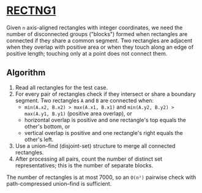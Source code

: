 # [RECTNG1](https://www.spoj.com/problems/RECTNG1/)

Given `n` axis-aligned rectangles with integer coordinates, we need the number of
disconnected groups ("blocks") formed when rectangles are connected if they
share a common segment.  Two rectangles are adjacent when they overlap with
positive area or when they touch along an edge of positive length; touching only
at a point does not connect them.

## Algorithm

1. Read all rectangles for the test case.
2. For every pair of rectangles check if they intersect or share a boundary
   segment.  Two rectangles `A` and `B` are connected when:
   - `min(A.x2, B.x2) > max(A.x1, B.x1)` and
     `min(A.y2, B.y2) > max(A.y1, B.y1)` (positive area overlap), or
   - horizontal overlap is positive and one rectangle's top equals the other's
     bottom, or
   - vertical overlap is positive and one rectangle's right equals the other's
     left.
3. Use a union–find (disjoint-set) structure to merge all connected rectangles.
4. After processing all pairs, count the number of distinct set representatives;
   this is the number of separate blocks.

The number of rectangles is at most 7000, so an `O(n²)` pairwise check with
path-compressed union–find is sufficient.
